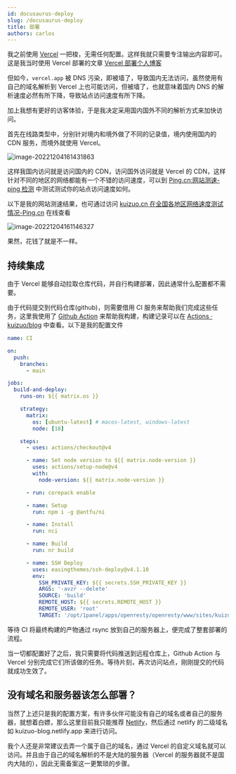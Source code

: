 ```yaml
---
id: docusaurus-deploy
slug: /docusaurus-deploy
title: 部署
authors: carlos
---
```


我之前使用 [Vercel](https://vercel.com) 一把梭，无需任何配置。这样我就只需要专注输出内容即可。这是我当时使用 Vercel 部署的文章 [Vercel 部署个人博客](/blog/vercel-deploy-blog)

但如今，`vercel.app` 被 DNS 污染，即被墙了，导致国内无法访问，虽然使用有自己的域名解析到 Vercel 上也可能访问，但被墙了，也就意味着国内 DNS 的解析速度必然有所下降，导致站点访问速度有所下降。

加上我想有更好的访客体验，于是我决定采用国内国外不同的解析方式来加快访问。

首先在线路类型中，分别针对境内和境外做了不同的记录值，境内使用国内的 CDN 服务，而境外就使用 Vercel。

![image-20221204161431863](https://img.kuizuo.cn/image-20221204161431863.png)

这样我国内访问就是访问国内的 CDN，访问国外访问就是 Vercel 的 CDN，这样针对不同的地区的网络都能有一个不错的访问速度，可以到 [Ping.cn:网站测速-ping 检测](https://www.ping.cn/) 中测试测试你的站点访问速度如何。

以下是我的网站测速结果，也可通过访问 [kuizuo.cn 在全国各地区网络速度测试情况-Ping.cn](https://www.ping.cn/http/kuizuo.cn) 在线查看

![image-20221204161146327](https://img.kuizuo.cn/image-20221204161146327.png)

果然，花钱了就是不一样。

## 持续集成

由于 Vercel 能够自动拉取仓库代码，并自行构建部署，因此通常什么配置都不需要。

由于代码提交到代码仓库(github)，则需要借用 CI 服务来帮助我们完成这些任务，这里我使用了 [Github Action](https://github.com/marketplace) 来帮助我构建，构建记录可以在 [Actions · kuizuo/blog](https://github.com/kuizuo/blog/actions) 中查看。以下是我的配置文件

```yaml title='.github/workflows/ci.yml' icon='logos:github-actions'
name: CI

on:
  push:
    branches:
      - main

jobs:
  build-and-deploy:
    runs-on: ${{ matrix.os }}

    strategy:
      matrix:
        os: [ubuntu-latest] # macos-latest, windows-latest
        node: [18]

    steps:
      - uses: actions/checkout@v4

      - name: Set node version to ${{ matrix.node-version }}
        uses: actions/setup-node@v4
        with:
          node-version: ${{ matrix.node-version }}

      - run: corepack enable

      - name: Setup
        run: npm i -g @antfu/ni

      - name: Install
        run: nci

      - name: Build
        run: nr build

      - name: SSH Deploy
        uses: easingthemes/ssh-deploy@v4.1.10
        env:
          SSH_PRIVATE_KEY: ${{ secrets.SSH_PRIVATE_KEY }}
          ARGS: '-avzr --delete'
          SOURCE: 'build'
          REMOTE_HOST: ${{ secrets.REMOTE_HOST }}
          REMOTE_USER: 'root'
          TARGET: '/opt/1panel/apps/openresty/openresty/www/sites/kuizuo.cn/index'
```

等待 CI 将最终构建的产物通过 rsync 放到自己的服务器上，便完成了整套部署的流程。

当一切都配置好了之后，我只需要将代码推送到远程仓库上，Github Action 与 Vercel 分别完成它们所该做的任务。等待片刻，再次访问站点，刚刚提交的代码就成功生效了。

## 没有域名和服务器该怎么部署？

当然了上述只是我的配置方案，有许多伙伴可能没有自己的域名或者自己的服务器，就想着白嫖，那么这里目前我只能推荐 [Netlify](https://www.netlify.com/)，然后通过 netlify 的二级域名如 kuizuo-blog.netlify.app 来进行访问。

我个人还是非常建议去弄一个属于自己的域名，通过 Vercel 的自定义域名就可以访问。并且由于自己的域名解析的不是大陆的服务器（Vercel 的服务器就不是国内大陆的），因此无需备案这一更繁琐的步骤。

